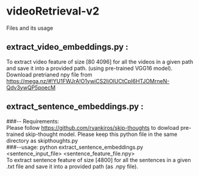 # videoRetrieval-v2
Files and its usage
## extract_video_embeddings.py : 
To extract video feature of size [80 4096] for all the videos in a given path and save it into a provided path. (using pre-trained VGG16 model). Download pretrianed npy file from https://mega.nz/#!YU1FWJrA!O1ywiCS2IiOlUCtCpI6HTJOMrneN-Qdv3ywQP5poecM
## extract_sentence_embeddings.py :
###-- Requirements: <br />
Please follow https://github.com/ryankiros/skip-thoughts to dowload pre-trained skip-thought model. Please keep this python file in the same directory as skipthoughts.py
<br />
###--usage: python extract_sentence_embeddings.py <sentence_input_file> <sentence_feature_file.npy>
<br />
To extract sentence feature of size [4800] for all the sentences in a given .txt file and save it into a provided path (as .npy file).
